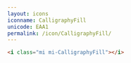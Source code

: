 ```yaml
---
layout: icons
iconname: CalligraphyFill
unicode: EAA1
permalink: /icon/CalligraphyFill/
---
```


``` html
<i class="mi mi-CalligraphyFill"></i>
```

